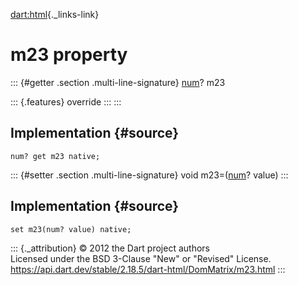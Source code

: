 [dart:html](../../dart-html/dart-html-library){._links-link}

m23 property
============

::: {#getter .section .multi-line-signature}
[num](../../dart-core/num-class)? m23

::: {.features}
override
:::
:::

Implementation {#source}
--------------

``` {.language-dart data-language="dart"}
num? get m23 native;
```

::: {#setter .section .multi-line-signature}
void m23=([num](../../dart-core/num-class)? value)
:::

Implementation {#source}
--------------

``` {.language-dart data-language="dart"}
set m23(num? value) native;
```

::: {._attribution}
© 2012 the Dart project authors\
Licensed under the BSD 3-Clause \"New\" or \"Revised\" License.\
<https://api.dart.dev/stable/2.18.5/dart-html/DomMatrix/m23.html>
:::
